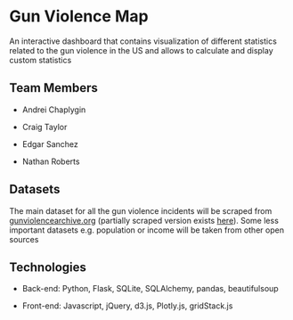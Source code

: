 # Gun Violence Map

An interactive dashboard that contains visualization of different statistics related to the gun violence in the US and allows to calculate and display custom statistics

## Team Members

- Andrei Chaplygin

- Craig Taylor

- Edgar Sanchez

- Nathan Roberts

## Datasets

The main dataset for all the gun violence incidents will be scraped from [gunviolencearchive.org](https://gunviolencearchive.org) (partially scraped version exists [here](https://www.kaggle.com/jameslko/gun-violence-data)). Some less important datasets e.g. population or income will be taken from other open sources

## Technologies

- Back-end: Python, Flask, SQLite, SQLAlchemy, pandas, beautifulsoup

- Front-end: Javascript, jQuery, d3.js, Plotly.js, gridStack.js




